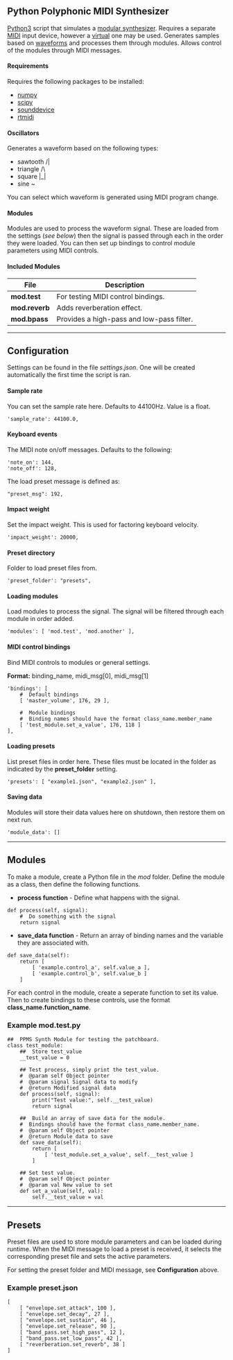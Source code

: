 ## Python Polyphonic MIDI Synthesizer

[Python3](https://www.python.org/) script that simulates a [modular synthesizer](https://en.wikipedia.org/wiki/Modular_synthesizer).  Requires a separate [MIDI](https://en.wikipedia.org/wiki/MIDI) input device, however a [virtual](https://vmpk.sourceforge.io/) one may be used.  Generates samples based on [waveforms](https://en.wikipedia.org/wiki/Waveform) and processes them through modules.  Allows control of the modules through MIDI messages.

#### Requirements

Requires the following packages to be installed:
- [numpy](https://numpy.org/)
- [scipy](https://www.scipy.org/)
- [sounddevice](https://pypi.org/project/sounddevice/)
- [rtmidi](https://pypi.org/project/python-rtmidi/)

#### Oscillators
Generates a waveform based on the following types:
 - sawtooth /|
 - triangle /\
 - square |_|
 - sine ~

You can select which waveform is generated using MIDI program change.

#### Modules

Modules are used to process the waveform signal.  These are loaded from the settings (*see below*) then the signal is passed through each in the order they were loaded.  You can then set up bindings to control module parameters using MIDI controls.

#### Included Modules

| File | Description |
| ---- | ----------- |
| __mod.test__ | For testing MIDI control bindings. |
| __mod.reverb__ | Adds reverberation effect. |
| __mod.bpass__ | Provides a high-pass and low-pass filter. |

-----

## Configuration

Settings can be found in the file *settings.json*.  One will be created automatically the first time the script is ran.

#### Sample rate
You can set the sample rate here.  Defaults to 44100Hz.  Value is a float.
```
'sample_rate': 44100.0,
```

#### Keyboard events
The MIDI note on/off messages.  Defaults to the following:
```
'note_on': 144,
'note_off': 128,
```

The load preset message is defined as:
```
"preset_msg": 192,
```

#### Impact weight
Set the impact weight.  This is used for factoring keyboard velocity.
```
'impact_weight': 20000,
```

#### Preset directory
Folder to load preset files from.
```
'preset_folder': "presets",
```

#### Loading modules
Load modules to process the signal.  The signal will be filtered through each module in order added.
```
'modules': [ 'mod.test', 'mod.another' ],
```

#### MIDI control bindings
Bind MIDI controls to modules or general settings.

__Format:__ binding_name, midi_msg[0], midi_msg[1]
```
'bindings': [
    #  Default bindings
    [ 'master_volume', 176, 29 ],

    #  Module bindings
    #  Binding names should have the format class_name.member_name
    [ 'test_module.set_a_value', 176, 118 ]
],
```

#### Loading presets
List preset files in order here.  These files must be located in the folder as indicated by the __preset_folder__ setting.
```
'presets': [ "example1.json", "example2.json" ],
```

#### Saving data
Modules will store their data values here on shutdown, then restore them on next run.
```
'module_data': []
```

-----

## Modules

To make a module, create a Python file in the *mod* folder.  Define the module as a class, then define the following functions.

- __process function__ - Define what happens with the signal.
```
def process(self, signal):
    #  Do something with the signal
    return signal
```

- __save_data function__ - Return an array of binding names and the variable they are associated with.
```
def save_data(self):
    return [
        [ 'example.control_a', self.value_a ],
        [ 'example.control_b', self.value_b ]
    ]
```

For each control in the module, create a seperate function to set its value.  Then to create bindings to these controls, use the format __class_name.function_name__.

### Example mod.test.py
```
##  PPMS Synth Module for testing the patchboard.
class test_module:
    ##  Store test_value
    __test_value = 0

    ## Test process, simply print the test_value.
    #  @param self Object pointer
    #  @param signal Signal data to modify
    #  @return Modified signal data
    def process(self, signal):
        print("Test value:", self.__test_value)
        return signal

    ##  Build an array of save data for the module.
    #  Bindings should have the format class_name.member_name.
    #  @param self Object pointer
    #  @return Module data to save
    def save_data(self):
        return [
            [ 'test_module.set_a_value', self.__test_value ]
        ]

    ## Set test value.
    #  @param self Object pointer
    #  @param val New value to set
    def set_a_value(self, val):
        self.__test_value = val
```

-----

## Presets

Preset files are used to store module parameters and can be loaded during runtime.  When the MIDI message to load a preset is received, it selects the corresponding preset file and sets the active parameters.

For setting the preset folder and MIDI message, see __Configuration__ above.

### Example preset.json
```
[
    [ "envelope.set_attack", 100 ],
    [ "envelope.set_decay", 27 ],
    [ "envelope.set_sustain", 46 ],
    [ "envelope.set_release", 90 ],
    [ "band_pass.set_high_pass", 12 ],
    [ "band_pass.set_low_pass", 42 ],
    [ "reverberation.set_reverb", 38 ]
]
```
